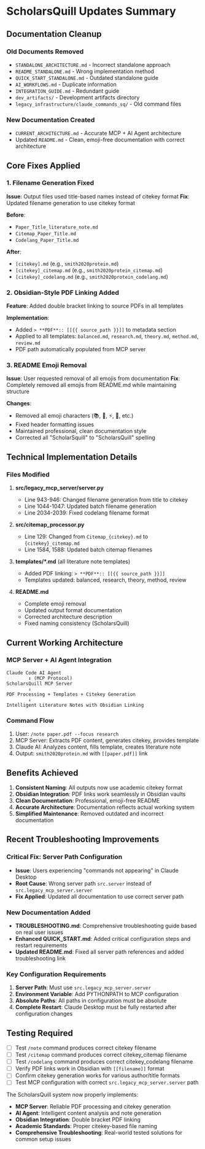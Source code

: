 # ScholarsQuill Updates Summary

## Documentation Cleanup

### Old Documents Removed
- `STANDALONE_ARCHITECTURE.md` - Incorrect standalone approach
- `README_STANDALONE.md` - Wrong implementation method
- `QUICK_START_STANDALONE.md` - Outdated standalone guide
- `AI_WORKFLOWS.md` - Duplicate information
- `INTEGRATION_GUIDE.md` - Redundant guide
- `dev_artifacts/` - Development artifacts directory
- `legacy_infrastructure/claude_commands_sq/` - Old command files

### New Documentation Created
- `CURRENT_ARCHITECTURE.md` - Accurate MCP + AI Agent architecture
- Updated `README.md` - Clean, emoji-free documentation with correct architecture

## Core Fixes Applied

### 1. Filename Generation Fixed
**Issue**: Output files used title-based names instead of citekey format
**Fix**: Updated filename generation to use citekey format

**Before**:
- `Paper_Title_literature_note.md`
- `Citemap_Paper_Title.md`
- `Codelang_Paper_Title.md`

**After**:
- `[citekey].md` (e.g., `smith2020protein.md`)
- `[citekey]_citemap.md` (e.g., `smith2020protein_citemap.md`) 
- `[citekey]_codelang.md` (e.g., `smith2020protein_codelang.md`)

### 2. Obsidian-Style PDF Linking Added
**Feature**: Added double bracket linking to source PDFs in all templates

**Implementation**:
- Added `> **PDF**:: [[{{ source_path }}]]` to metadata section
- Applied to all templates: `balanced.md`, `research.md`, `theory.md`, `method.md`, `review.md`
- PDF path automatically populated from MCP server

### 3. README Emoji Removal
**Issue**: User requested removal of all emojis from documentation
**Fix**: Completely removed all emojis from README.md while maintaining structure

**Changes**:
- Removed all emoji characters (📚, 🤔, ⚡, 🎯, etc.)
- Fixed header formatting issues
- Maintained professional, clean documentation style
- Corrected all "ScholarSquill" to "ScholarsQuill" spelling

## Technical Implementation Details

### Files Modified

1. **src/legacy_mcp_server/server.py**
   - Line 943-946: Changed filename generation from title to citekey
   - Line 1044-1047: Updated batch filename generation 
   - Line 2034-2039: Fixed codelang filename format

2. **src/citemap_processor.py**
   - Line 129: Changed from `Citemap_{citekey}.md` to `{citekey}_citemap.md`
   - Line 1584, 1588: Updated batch citemap filenames

3. **templates/*.md** (all literature note templates)
   - Added PDF linking: `> **PDF**:: [[{{ source_path }}]]`
   - Templates updated: balanced, research, theory, method, review

4. **README.md**
   - Complete emoji removal
   - Updated output format documentation
   - Corrected architecture description
   - Fixed naming consistency (ScholarsQuill)

## Current Working Architecture

### MCP Server + AI Agent Integration
```
Claude Code AI Agent
        ↕ (MCP Protocol)
ScholarsQuill MCP Server
        ↓
PDF Processing + Templates + Citekey Generation
        ↓
Intelligent Literature Notes with Obsidian Linking
```

### Command Flow
1. User: `/note paper.pdf --focus research`
2. MCP Server: Extracts PDF content, generates citekey, provides template
3. Claude AI: Analyzes content, fills template, creates literature note
4. Output: `smith2020protein.md` with `[[paper.pdf]]` link

## Benefits Achieved

1. **Consistent Naming**: All outputs now use academic citekey format
2. **Obsidian Integration**: PDF links work seamlessly in Obsidian vaults
3. **Clean Documentation**: Professional, emoji-free README
4. **Accurate Architecture**: Documentation reflects actual working system
5. **Simplified Maintenance**: Removed outdated and incorrect documentation

## Recent Troubleshooting Improvements

### Critical Fix: Server Path Configuration
- **Issue**: Users experiencing "commands not appearing" in Claude Desktop
- **Root Cause**: Wrong server path `src.server` instead of `src.legacy_mcp_server.server`
- **Fix Applied**: Updated all documentation to use correct server path

### New Documentation Added
- **TROUBLESHOOTING.md**: Comprehensive troubleshooting guide based on real user issues
- **Enhanced QUICK_START.md**: Added critical configuration steps and restart requirements
- **Updated README.md**: Fixed all server path references and added troubleshooting link

### Key Configuration Requirements
1. **Server Path**: Must use `src.legacy_mcp_server.server`
2. **Environment Variable**: Add PYTHONPATH to MCP configuration
3. **Absolute Paths**: All paths in configuration must be absolute
4. **Complete Restart**: Claude Desktop must be fully restarted after configuration changes

## Testing Required

- [ ] Test `/note` command produces correct citekey filename
- [ ] Test `/citemap` command produces correct citekey_citemap filename  
- [ ] Test `/codelang` command produces correct citekey_codelang filename
- [ ] Verify PDF links work in Obsidian with `[[filename]]` format
- [ ] Confirm citekey generation works for various author/title formats
- [ ] Test MCP configuration with correct `src.legacy_mcp_server.server` path

The ScholarsQuill system now properly implements:
- **MCP Server**: Reliable PDF processing and citekey generation
- **AI Agent**: Intelligent content analysis and note generation  
- **Obsidian Integration**: Double bracket PDF linking
- **Academic Standards**: Proper citekey-based file naming
- **Comprehensive Troubleshooting**: Real-world tested solutions for common setup issues